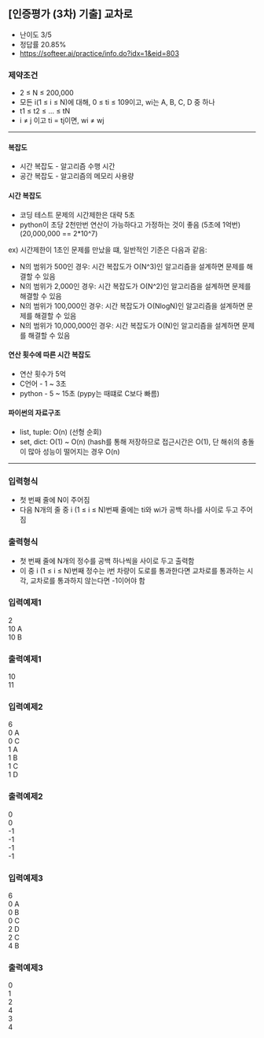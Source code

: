## [인증평가 (3차) 기출] 교차로
- 난이도 3/5
- 정답률 20.85%
- https://softeer.ai/practice/info.do?idx=1&eid=803

### 제약조건
- 2 ≤ N ≤ 200,000  
- 모든 i(1 ≤ i ≤ N)에 대해, 0 ≤ ti ≤ 109이고, wi는 A, B, C, D 중 하나
- t1 ≤ t2 ≤ ... ≤ tN  
- i ≠ j 이고 ti = tj이면, wi ≠ wj

--------------------------------------------------------

#### 복잡도
- 시간 복잡도 - 알고리즘 수행 시간
- 공간 복잡도 - 알고리즘의 메모리 사용량

#### 시간 복잡도
- 코딩 테스트 문제의 시간제한은 대략 5초
- python이 초당 2천만번 연산이 가능하다고 가정하는 것이 좋음 (5초에 1억번) 
(20,000,000 == 2*10^7)

ex) 시간제한이 1초인 문제를 만났을 떄, 일반적인 기준은 다음과 같음:
- N의 범위가 500인 경우: 시간 복잡도가 O(N^3)인 알고리즘을 설계하면 문제를 해결할 수 있음
- N의 범위가 2,000인 경우: 시간 복잡도가 O(N^2)인 알고리즘을 설계하면 문제를 해결할 수 있음
- N의 범위가 100,000인 경우: 시간 복잡도가 O(NlogN)인 알고리즘을 설계하면 문제를 해결할 수 있음
- N의 범위가 10,000,000인 경우: 시간 복잡도가 O(N)인 알고리즘을 설계하면 문제를 해결할 수 있음


#### 연산 횟수에 따른 시간 복잡도
- 연산 횟수가 5억
- C언어 - 1 ~ 3초
- python - 5 ~ 15초 (pypy는 때떄로 C보다 빠름)


#### 파이썬의 자료구조
- list, tuple: O(n) (선형 순회)
- set, dict: O(1) ~ O(n) 
(hash를 통해 저장하므로 접근시간은 O(1), 단 해쉬의 충돌이 많아 성능이 떨어지는 경우 O(n)

--------------------------------------------------------

### 입력형식
- 첫 번째 줄에 N이 주어짐 
- 다음 N개의 줄 중 i (1 ≤ i ≤ N)번째 줄에는 ti와 wi가 공백 하나를 사이로 두고 주어짐
 
### 출력형식
- 첫 번째 줄에 N개의 정수를 공백 하나씩을 사이로 두고 출력함
- 이 중 i (1 ≤ i ≤ N)번째 정수는 i번 차량이 도로를 통과한다면 교차로를 통과하는 시각, 교차로를 통과하지 않는다면 -1이어야 함


### 입력예제1
2  
10 A  
10 B  


### 출력예제1
10  
11 


### 입력예제2
6  
0 A  
0 C  
1 A  
1 B  
1 C  
1 D  


### 출력예제2
0  
0  
-1  
-1  
-1  
-1  


### 입력예제3
6  
0 A  
0 B  
0 C  
2 D  
2 C  
4 B  


### 출력예제3
0  
1  
2  
4  
3  
4  